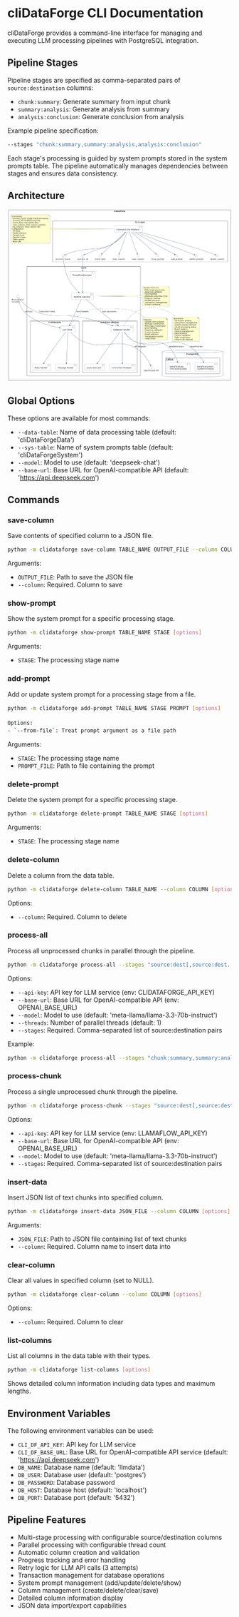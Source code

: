 # cliDataForge CLI Documentation

cliDataForge provides a command-line interface for managing and executing LLM processing pipelines with PostgreSQL integration.


## Pipeline Stages

Pipeline stages are specified as comma-separated pairs of `source:destination` columns:

- `chunk:summary`: Generate summary from input chunk
- `summary:analysis`: Generate analysis from summary
- `analysis:conclusion`: Generate conclusion from analysis

Example pipeline specification:
```bash
--stages "chunk:summary,summary:analysis,analysis:conclusion"
```

Each stage's processing is guided by system prompts stored in the system prompts table.
The pipeline automatically manages dependencies between stages and ensures data consistency.


## Architecture

![cliDataForge Architecture](cliDataForgeArchitecture.png)

## Global Options

These options are available for most commands:

- `--data-table`: Name of data processing table (default: 'cliDataForgeData')
- `--sys-table`: Name of system prompts table (default: 'cliDataForgeSystem')
- `--model`: Model to use (default: 'deepseek-chat')
- `--base-url`: Base URL for OpenAI-compatible API (default: 'https://api.deepseek.com')

## Commands

### save-column

Save contents of specified column to a JSON file.

```bash
python -m clidataforge save-column TABLE_NAME OUTPUT_FILE --column COLUMN [options]
```

Arguments:
- `OUTPUT_FILE`: Path to save the JSON file
- `--column`: Required. Column to save

### show-prompt

Show the system prompt for a specific processing stage.

```bash
python -m clidataforge show-prompt TABLE_NAME STAGE [options]
```

Arguments:
- `STAGE`: The processing stage name

### add-prompt

Add or update system prompt for a processing stage from a file.

```bash
python -m clidataforge add-prompt TABLE_NAME STAGE PROMPT [options]

Options:
- `--from-file`: Treat prompt argument as a file path
```

Arguments:
- `STAGE`: The processing stage name
- `PROMPT_FILE`: Path to file containing the prompt

### delete-prompt

Delete the system prompt for a specific processing stage.

```bash
python -m clidataforge delete-prompt TABLE_NAME STAGE [options]
```

Arguments:
- `STAGE`: The processing stage name

### delete-column

Delete a column from the data table.

```bash
python -m clidataforge delete-column TABLE_NAME --column COLUMN [options]
```

Options:
- `--column`: Required. Column to delete

### process-all

Process all unprocessed chunks in parallel through the pipeline.

```bash
python -m clidataforge process-all --stages "source:dest[,source:dest...]" [options]
```

Options:
- `--api-key`: API key for LLM service (env: CLIDATAFORGE_API_KEY)
- `--base-url`: Base URL for OpenAI-compatible API (env: OPENAI_BASE_URL)
- `--model`: Model to use (default: 'meta-llama/llama-3.3-70b-instruct')
- `--threads`: Number of parallel threads (default: 1)
- `--stages`: Required. Comma-separated list of source:destination pairs

Example:
```bash
python -m clidataforge process-all --stages "chunk:summary,summary:analysis,analysis:conclusion" --threads 4
```

### process-chunk

Process a single unprocessed chunk through the pipeline.

```bash
python -m clidataforge process-chunk --stages "source:dest[,source:dest...]" [options]
```

Options:
- `--api-key`: API key for LLM service (env: LLAMAFLOW_API_KEY)
- `--base-url`: Base URL for OpenAI-compatible API (env: OPENAI_BASE_URL)
- `--model`: Model to use (default: 'meta-llama/llama-3.3-70b-instruct')
- `--stages`: Required. Comma-separated list of source:destination pairs

### insert-data

Insert JSON list of text chunks into specified column.

```bash
python -m clidataforge insert-data JSON_FILE --column COLUMN [options]
```

Arguments:
- `JSON_FILE`: Path to JSON file containing list of text chunks
- `--column`: Required. Column name to insert data into

### clear-column

Clear all values in specified column (set to NULL).

```bash
python -m clidataforge clear-column --column COLUMN [options]
```

Options:
- `--column`: Required. Column to clear

### list-columns

List all columns in the data table with their types.

```bash
python -m clidataforge list-columns [options]
```

Shows detailed column information including data types and maximum lengths.

## Environment Variables

The following environment variables can be used:

- `CLI_DF_API_KEY`: API key for LLM service
- `CLI_DF_BASE_URL`: Base URL for OpenAI-compatible API service (default: 'https://api.deepseek.com')
- `DB_NAME`: Database name (default: 'llmdata')
- `DB_USER`: Database user (default: 'postgres')
- `DB_PASSWORD`: Database password
- `DB_HOST`: Database host (default: 'localhost')
- `DB_PORT`: Database port (default: '5432')

## Pipeline Features

- Multi-stage processing with configurable source/destination columns
- Parallel processing with configurable thread count
- Automatic column creation and validation
- Progress tracking and error handling
- Retry logic for LLM API calls (3 attempts)
- Transaction management for database operations
- System prompt management (add/update/delete/show)
- Column management (create/delete/clear/save)
- Detailed column information display
- JSON data import/export capabilities

